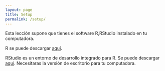 ```yaml
---
layout: page
title: Setup
permalink: /setup/
---
```


Esta lección supone que tienes el software R,RStudio instalado en tu computadora.

R se puede descargar [aquí](https://cran.r-project.org/mirrors.html).

RStudio es un entorno de desarrollo integrado para R.
Se puede descargar [aquí](https://www.rstudio.com/products/rstudio/download/).
Necesitaras la versión de escritorio para tu computadora.
